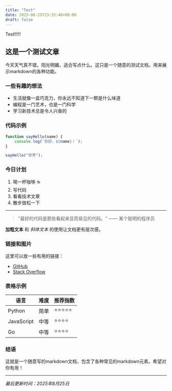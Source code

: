 ```yaml
---
title: "Test"
date: 2025-08-25T23:33:48+08:00
draft: false
---
```

Test!!!!!

## 这是一个测试文章

今天天气真不错，阳光明媚，适合写点什么。这只是一个随意的测试文档，用来展示markdown的各种功能。

### 一些有趣的想法

- 生活就像一盒巧克力，你永远不知道下一颗是什么味道
- 编程是一门艺术，也是一门科学
- 学习新技术总是令人兴奋的

### 代码示例

```javascript
function sayHello(name) {
    console.log(`你好，${name}！`);
}

sayHello("世界");
```

### 今日计划

1. 喝一杯咖啡 ☕
2. 写代码
3. 看看技术文章
4. 散步放松一下

---

> "最好的代码是那些看起来显而易见的代码。" —— 某个聪明的程序员

**加粗文本** 和 *斜体文本* 的使用让文档更有层次感。

### 链接和图片

这里可以放一些有用的链接：

- [GitHub](https://github.com)
- [Stack Overflow](https://stackoverflow.com)

### 表格示例


| 语言       | 难度 | 推荐指数   |
| ---------- | ---- | ---------- |
| Python     | 简单 | ⭐⭐⭐⭐⭐ |
| JavaScript | 中等 | ⭐⭐⭐⭐   |
| Go         | 中等 | ⭐⭐⭐⭐   |

### 结语

这就是一个随意写的markdown文档，包含了各种常见的markdown元素。希望对你有用！

---

*最后更新时间：2025年8月25日*
